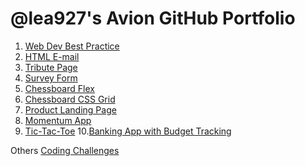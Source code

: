 # @lea927's Avion GitHub Portfolio

1. [Web Dev Best Practice](https://lea927.github.io/batch8-activities/1-web-dev-best-practice)
2. [HTML E-mail](https://lea927.github.io/batch8-activities/2-html-email)
3. [Tribute Page](https://lea927.github.io/batch8-activities/3-tribute-page)
4. [Survey Form](https://lea927.github.io/batch8-activities/4-survey-from)
5. [Chessboard Flex](https://lea927.github.io/batch8-activities/5-chessboard-flexbox)
6. [Chessboard CSS Grid](https://lea927.github.io/batch8-activities/6-chessboard-css-grid)
7. [Product Landing Page](https://lea927.github.io/batch8-activities/7-product-landing-page)
8. [Momentum App](https://lea927.github.io/batch8-activities/8-momentum)
9. [Tic-Tac-Toe](https://lea927.github.io/batch8-activities/9-tic-tac-toe) 10.[Banking App with Budget Tracking](https://lea927.github.io/batch8-activities/10-banking-app)

Others
[Coding Challenges](https://lea927.github.io/batch8-activities/0-coding-challenges)
